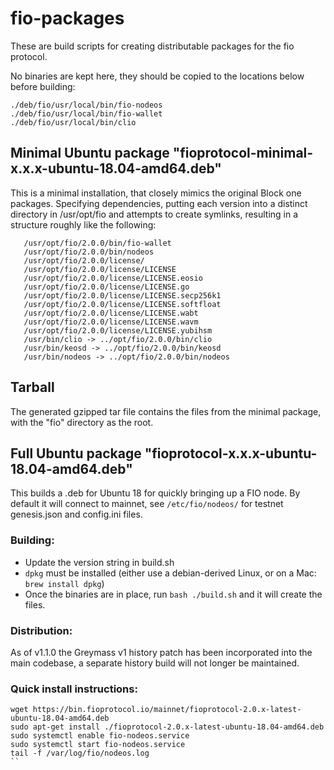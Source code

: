 # fio-packages

These are build scripts for creating distributable packages for the fio protocol.

No binaries are kept here, they should be copied to the locations below before building:

```
./deb/fio/usr/local/bin/fio-nodeos
./deb/fio/usr/local/bin/fio-wallet
./deb/fio/usr/local/bin/clio
```

## Minimal Ubuntu package "fioprotocol-minimal-x.x.x-ubuntu-18.04-amd64.deb"

This is a minimal installation, that closely mimics the original Block one packages. Specifying dependencies,
putting each version into a distinct directory in /usr/opt/fio and attempts to create symlinks, resulting in
a structure roughly like the following:

```/usr/opt/fio/2.0.0/bin/clio
   /usr/opt/fio/2.0.0/bin/fio-wallet
   /usr/opt/fio/2.0.0/bin/nodeos
   /usr/opt/fio/2.0.0/license/
   /usr/opt/fio/2.0.0/license/LICENSE
   /usr/opt/fio/2.0.0/license/LICENSE.eosio
   /usr/opt/fio/2.0.0/license/LICENSE.go
   /usr/opt/fio/2.0.0/license/LICENSE.secp256k1
   /usr/opt/fio/2.0.0/license/LICENSE.softfloat
   /usr/opt/fio/2.0.0/license/LICENSE.wabt
   /usr/opt/fio/2.0.0/license/LICENSE.wavm
   /usr/opt/fio/2.0.0/license/LICENSE.yubihsm
   /usr/bin/clio -> ../opt/fio/2.0.0/bin/clio
   /usr/bin/keosd -> ../opt/fio/2.0.0/bin/keosd
   /usr/bin/nodeos -> ../opt/fio/2.0.0/bin/nodeos
```

## Tarball

The generated gzipped tar file contains the files from the minimal package, with the "fio" directory as the root.

## Full Ubuntu package "fioprotocol-x.x.x-ubuntu-18.04-amd64.deb"

This builds a .deb for Ubuntu 18 for quickly bringing up a FIO node. By default it will connect to mainnet, see
`/etc/fio/nodeos/` for testnet genesis.json and config.ini files.

### Building:

 * Update the version string in build.sh
 * `dpkg` must be installed (either use a debian-derived Linux, or on a Mac: `brew install dpkg`)
 * Once the binaries are in place, run `bash ./build.sh` and it will create the files.

### Distribution:

As of v1.1.0 the Greymass v1 history patch has been incorporated into the main codebase, a separate history build
will not longer be maintained.

### Quick install instructions:

```
wget https://bin.fioprotocol.io/mainnet/fioprotocol-2.0.x-latest-ubuntu-18.04-amd64.deb
sudo apt-get install ./fioprotocol-2.0.x-latest-ubuntu-18.04-amd64.deb
sudo systemctl enable fio-nodeos.service
sudo systemctl start fio-nodeos.service
tail -f /var/log/fio/nodeos.log
``

